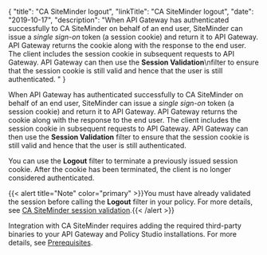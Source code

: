 {
"title": "CA SiteMinder logout",
"linkTitle": "CA SiteMinder logout",
"date": "2019-10-17",
"description": "When API Gateway has authenticated successfully to CA SiteMinder on behalf of an end user, SiteMinder can issue a *single sign-on* token (a session cookie) and return it to API Gateway. API Gateway returns the cookie along with the response to the end user. The client includes the session cookie in subsequent requests to API Gateway. API Gateway can then use the **Session Validation**\\nfilter to ensure that the session cookie is still valid and hence that the user is still authenticated. "
}
﻿

When API Gateway has authenticated successfully to CA SiteMinder on behalf of an end user, SiteMinder can issue a *single sign-on* token (a session cookie) and return it to API Gateway. API Gateway returns the cookie along with the response to the end user. The client includes the session cookie in subsequent requests to API Gateway. API Gateway can then use the **Session Validation**
filter to ensure that the session cookie is still valid and hence that the user is still authenticated.

You can use the **Logout** filter to terminate a previously issued session cookie. After the cookie has been terminated, the client is no longer considered authenticated.

{{< alert title="Note" color="primary" >}}You must have already validated the session before calling the **Logout** filter in your policy. For more details, see [CA SiteMinder session validation](connector_sm_session.htm).{{< /alert >}}

Integration with CA SiteMinder requires adding the required third-party binaries to your API Gateway and Policy Studio installations. For more details, see [Prerequisites](part_siteminder_filters.htm#Prerequi).
